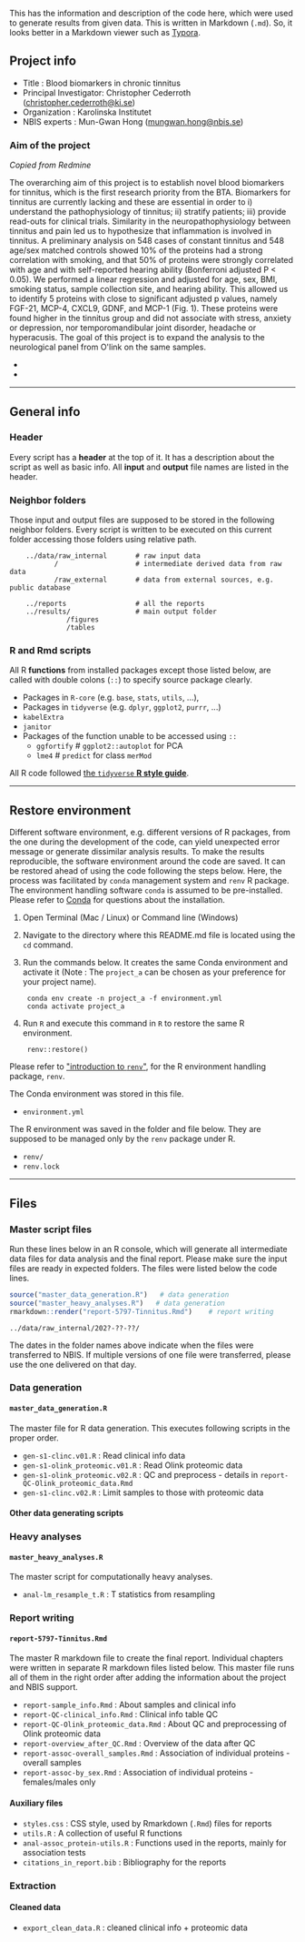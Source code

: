 This has the information and description of the code here, which were used to
generate results from given data. This is written in Markdown (`.md`). So, it looks better in a Markdown viewer such as [Typora](https://typora.io/).

## Project info

* Title : Blood biomarkers in chronic tinnitus
* Principal Investigator: Christopher Cederroth (<christopher.cederroth@ki.se>)
* Organization : Karolinska Institutet
* NBIS experts : Mun-Gwan Hong (<mungwan.hong@nbis.se>)

### Aim of the project

*Copied from Redmine*

The overarching aim of this project is to establish novel blood biomarkers for tinnitus, which is the first research priority from the BTA. Biomarkers for tinnitus are currently lacking and these are essential in order to i) understand the pathophysiology of tinnitus; ii) stratify patients; iii) provide read-outs for clinical trials. Similarity in the neuropathophysiology between tinnitus and pain led us to hypothesize that inflammation is involved in tinnitus. 
A preliminary analysis on 548 cases of constant tinnitus and 548 age/sex matched controls showed 10% of the proteins had a strong correlation with smoking, and that 50% of proteins were strongly correlated with age and with self-reported hearing ability (Bonferroni adjusted P < 0.05). We performed a linear regression and adjusted for age, sex, BMI, smoking status, sample collection site, and hearing ability. This allowed us to identify 5 proteins with close to significant adjusted p values, namely FGF-21, MCP-4, CXCL9, GDNF, and MCP-1 (Fig. 1). These proteins were found higher in the tinnitus group and did not associate with stress, anxiety or depression, nor temporomandibular joint disorder, headache or hyperacusis. The goal of this project is to expand the analysis to the neurological panel from O'link on the same samples.

* 

* 

--------------------------------------------------------------------------------

## General info

### Header

Every script has a **header** at the top of it. It has a description about the
script as well as basic info. All **input** and **output** file names are listed
in the header.

### Neighbor folders

Those input and output files are supposed to be stored in the following neighbor
folders. Every script is written to be executed on this current folder accessing
those folders using relative path.

        ../data/raw_internal       # raw input data
               /                   # intermediate derived data from raw data
               /raw_external       # data from external sources, e.g. public database
                 
        ../reports                 # all the reports
        ../results/                # main output folder
                  /figures
                  /tables

### R and Rmd scripts

All R **functions** from installed packages except those listed below, are
called with double colons (`::`) to specify source package clearly.

* Packages in `R-core` (e.g. `base`, `stats`, `utils`, ...),
* Packages in `tidyverse` (e.g. `dplyr`, `ggplot2`, `purrr`, ...)
* `kabelExtra`
* `janitor`
* Packages of the function unable to be accessed using `::`
    - `ggfortify`  # `ggplot2::autoplot` for PCA
    - `lme4`        # `predict` for class `merMod`

All R code followed
[the `tidyverse` **R style guide**](https://style.tidyverse.org/syntax.html).

--------------------------------------------------------------------------------

## Restore environment

Different software environment, e.g. different versions of R packages, from the
one during the development of the code, can yield unexpected error message or
generate dissimilar analysis results. To make the results reproducible, the
software environment around the code are saved. It can be restored ahead of
using the code following the steps below. Here, the process was facilitated by
`conda` management system and `renv` R package. The environment handling
software `conda` is assumed to be pre-installed. Please refer to
[Conda](https://docs.conda.io) for questions about the installation.

1. Open Terminal (Mac / Linux) or Command line (Windows)

2. Navigate to the directory where this README.md file is located using the `cd`
command.

3. Run the commands below. It creates the same Conda environment and activate it
(Note : The `project_a` can be chosen as your preference for your project name).

        conda env create -n project_a -f environment.yml
        conda activate project_a

4. Run `R` and execute this command in `R` to restore the same R environment. 

        renv::restore()

Please refer to 
["introduction to `renv`"](https://rstudio.github.io/renv/articles/renv.html), 
for the R environment handling package, `renv`.

The Conda environment was stored in this file.

* `environment.yml`

The R environment was saved in the folder and file below. They are supposed to
be managed only by the `renv` package under R.

* `renv/` 
* `renv.lock`

--------------------------------------------------------------------------------

## Files

### Master script files

Run these lines below in an R console, which will generate all intermediate data
files for data analysis and the final report. Please make sure the input files
are ready in expected folders. The files were listed below the code lines.  

```R
source("master_data_generation.R")   # data generation
source("master_heavy_analyses.R")   # data generation
rmarkdown::render("report-5797-Tinnitus.Rmd")    # report writing
```


    ../data/raw_internal/202?-??-??/

The dates in the folder names above indicate when the files were transferred to
NBIS. If multiple versions of one file were transferred, please use the one
delivered on that day. 


### Data generation

#### `master_data_generation.R`

The master file for R data generation. This executes following scripts in the
proper order. 

* `gen-s1-clinc.v01.R` : Read clinical info data
* `gen-s1-olink_proteomic.v01.R` : Read Olink proteomic data
* `gen-s1-olink_proteomic.v02.R` : QC and preprocess - details in `report-QC-Olink_proteomic_data.Rmd`
* `gen-s1-clinc.v02.R` : Limit samples to those with proteomic data

#### Other data generating scripts


### Heavy analyses

#### `master_heavy_analyses.R`

The master script for computationally heavy analyses.

* `anal-lm_resample_t.R` : T statistics from resampling


### Report writing

#### `report-5797-Tinnitus.Rmd`

The master R markdown file to create the final report. Individual chapters were
written in separate R markdown files listed below. This master file runs all of
them in the right order after adding the information about the project and NBIS
support. 

* `report-sample_info.Rmd` : About samples and clinical info
* `report-QC-clinical_info.Rmd` : Clinical info table QC
* `report-QC-Olink_proteomic_data.Rmd` : About QC and preprocessing of Olink
proteomic data
* `report-overview_after_QC.Rmd` : Overview of the data after QC
* `report-assoc-overall_samples.Rmd` : Association of individual proteins -
overall samples
* `report-assoc-by_sex.Rmd` : Association of individual proteins - 
females/males only


#### Auxiliary files

* `styles.css` : CSS style, used by Rmarkdown (`.Rmd`) files for reports
* `utils.R` : A collection of useful R functions
* `anal-assoc_protein-utils.R` : Functions used in the reports, mainly for
association tests
* `citations_in_report.bib` : Bibliography for the reports

### Extraction

#### Cleaned data

* `export_clean_data.R` : cleaned clinical info + proteomic data

